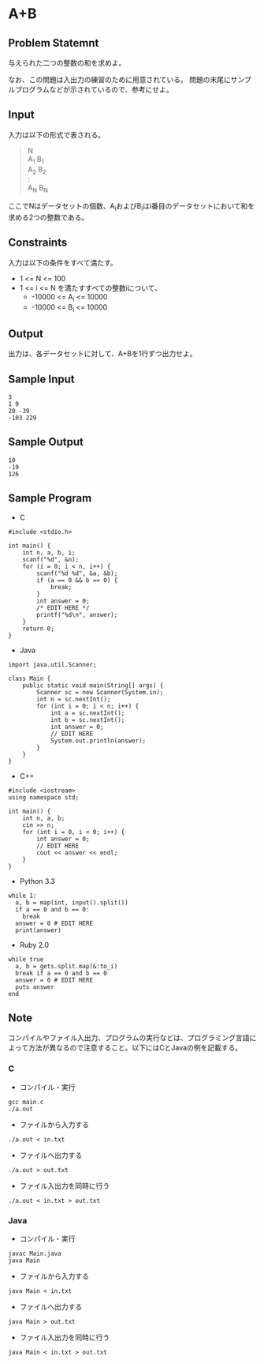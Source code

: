 A+B
=

Problem Statemnt
-

与えられた二つの整数の和を求めよ。

なお、この問題は入出力の練習のために用意されている。
問題の末尾にサンプルプログラムなどが示されているので、参考にせよ。

Input
-

入力は以下の形式で表される。

> N<br>
> A<sub>1</sub> B<sub>1</sub><br>
> A<sub>2</sub> B<sub>2</sub><br>
> :<br>
> A<sub>N</sub> B<sub>N</sub><br>

ここでNはデータセットの個数、A<sub>i</sub>およびB<sub>i</sub>はi番目のデータセットにおいて和を求める2つの整数である。

Constraints
-

入力は以下の条件をすべて満たす。

* 1 <= N <= 100
* 1 <= i <= N を満たすすべての整数iについて、
    * -10000 <= A<sub>i</sub> <= 10000
    * -10000 <= B<sub>i</sub> <= 10000

Output
-

出力は、各データセットに対して、A+Bを1行ずつ出力せよ。

Sample Input
-

    3
    1 9
    20 -39
    -103 229

Sample Output
-

    10
    -19
    126


Sample Program
-

* C

```
#include <stdio.h>

int main() {
	int n, a, b, i;
	scanf("%d", &n);
    for (i = 0; i < n, i++) {
        scanf("%d %d", &a, &b);
        if (a == 0 && b == 0) {
            break;
        }
        int answer = 0;
        /* EDIT HERE */
        printf("%d\n", answer);
    }
    return 0;
}
```

* Java

```
import java.util.Scanner;

class Main {
    public static void main(String[] args) {
        Scanner sc = new Scanner(System.in);
        int n = sc.nextInt();
        for (int i = 0; i < n; i++) {
            int a = sc.nextInt();
            int b = sc.nextInt();
            int answer = 0;
            // EDIT HERE
            System.out.println(answer);
        }
    }
}
```

* C++

```
#include <iostream>
using namespace std;

int main() {
    int n, a, b;
    cin >> n;
    for (int i = 0, i < 0; i++) {
        int answer = 0;
        // EDIT HERE
        cout << answer << endl;
    }
}
```

* Python 3.3

```
while 1:
  a, b = map(int, input().split())
  if a == 0 and b == 0:
    break
  answer = 0 # EDIT HERE
  print(answer)
```

* Ruby 2.0

```
while true
  a, b = gets.split.map(&:to_i)
  break if a == 0 and b == 0
  answer = 0 # EDIT HERE
  puts answer
end
```


Note
-

コンパイルやファイル入出力、プログラムの実行などは、プログラミング言語によって方法が異なるので注意すること。以下にはCとJavaの例を記載する。

### C

* コンパイル・実行

```
gcc main.c
./a.out
```

* ファイルから入力する

```
./a.out < in.txt
```

* ファイルへ出力する

```
./a.out > out.txt
```

* ファイル入出力を同時に行う

```
./a.out < in.txt > out.txt
```

### Java

* コンパイル・実行

```
javac Main.java
java Main
```

* ファイルから入力する

```
java Main < in.txt
```

* ファイルへ出力する

```
java Main > out.txt
```

* ファイル入出力を同時に行う

```
java Main < in.txt > out.txt
```

